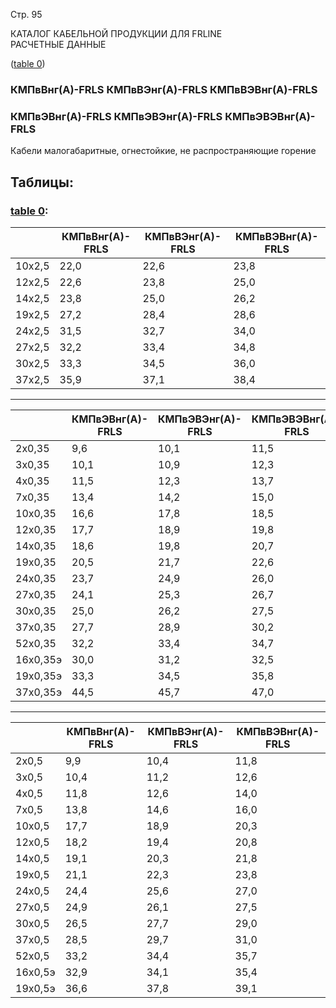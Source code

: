 Стр. 95

КАТАЛОГ КАБЕЛЬНОЙ ПРОДУКЦИИ ДЛЯ FRLINE  
РАСЧЕТНЫЕ ДАННЫЕ  

([table 0](#972fe652-22a8-4c67-a9c7-e48f58fc45cc))

### КМПвВнг(А)-FRLS КМПвВЭнг(А)-FRLS КМПвВЭВнг(А)-FRLS 
### КМПвЭВнг(А)-FRLS КМПвЭВЭнг(А)-FRLS КМПвЭВЭВнг(А)-FRLS 

Кабели малогабаритные, огнестойкие, не распространяющие горение  
  
## Таблицы:

### [table 0](#972fe652-22a8-4c67-a9c7-e48f58fc45cc):

| | КМПвВнг(А)-FRLS | КМПвВЭнг(А)-FRLS | КМПвВЭВнг(А)-FRLS |
| --- | --- | --- | --- |
| 10x2,5 | 22,0 | 22,6 | 23,8 |
| 12x2,5 | 22,6 | 23,8 | 25,0 |
| 14x2,5 | 23,8 | 25,0 | 26,2 |
| 19x2,5 | 27,2 | 28,4 | 28,6 |
| 24x2,5 | 31,5 | 32,7 | 34,0 |
| 27x2,5 | 32,2 | 33,4 | 34,8 |
| 30x2,5 | 33,3 | 34,5 | 36,0 |
| 37x2,5 | 35,9 | 37,1 | 38,4 |

---

| | КМПвЭВнг(А)-FRLS | КМПвЭВЭнг(А)-FRLS | КМПвЭВЭВнг(А)-FRLS |
| --- | --- | --- | --- |
| 2x0,35 | 9,6 | 10,1 | 11,5 |
| 3x0,35 | 10,1 | 10,9 | 12,3 |
| 4x0,35 | 11,5 | 12,3 | 13,7 |
| 7x0,35 | 13,4 | 14,2 | 15,0 |
| 10x0,35 | 16,6 | 17,8 | 18,5 |
| 12x0,35 | 17,7 | 18,9 | 19,8 |
| 14x0,35 | 18,6 | 19,8 | 20,7 |
| 19x0,35 | 20,5 | 21,7 | 22,6 |
| 24x0,35 | 23,7 | 24,9 | 26,0 |
| 27x0,35 | 24,1 | 25,3 | 26,7 |
| 30x0,35 | 25,0 | 26,2 | 27,5 |
| 37x0,35 | 27,7 | 28,9 | 30,2 |
| 52x0,35 | 32,2 | 33,4 | 34,7 |
| 16x0,35э | 30,0 | 31,2 | 32,5 |
| 19x0,35э | 33,3 | 34,5 | 35,8 |
| 37x0,35э | 44,5 | 45,7 | 47,0 |

---

| | КМПвВнг(А)-FRLS | КМПвВЭнг(А)-FRLS | КМПвВЭВнг(А)-FRLS |
| --- | --- | --- | --- |
| 2x0,5 | 9,9 | 10,4 | 11,8 |
| 3x0,5 | 10,4 | 11,2 | 12,6 |
| 4x0,5 | 11,8 | 12,6 | 14,0 |
| 7x0,5 | 13,8 | 14,6 | 16,0 |
| 10x0,5 | 17,7 | 18,9 | 20,3 |
| 12x0,5 | 18,2 | 19,4 | 20,8 |
| 14x0,5 | 19,1 | 20,3 | 21,8 |
| 19x0,5 | 21,1 | 22,3 | 23,8 |
| 24x0,5 | 24,4 | 25,6 | 27,0 |
| 27x0,5 | 24,9 | 26,1 | 27,5 |
| 30x0,5 | 26,5 | 27,7 | 29,0 |
| 37x0,5 | 28,5 | 29,7 | 31,0 |
| 52x0,5 | 33,2 | 34,4 | 35,7 |
| 16x0,5э | 32,9 | 34,1 | 35,4 |
| 19x0,5э | 36,6 | 37,8 | 39,1 |